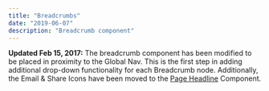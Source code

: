 ```yaml
---
title: "Breadcrumbs"
date: "2019-06-07"
description: "Breadcrumb component"
---
```


**Updated Feb 15, 2017:** The breadcrumb component has been modified to be placed in proximity to the Global Nav. This is the first step in adding additional drop-down functionality for each Breadcrumb node. Additionally, the Email & Share Icons have been moved to the [Page Headline](/components/page-headline) Component.